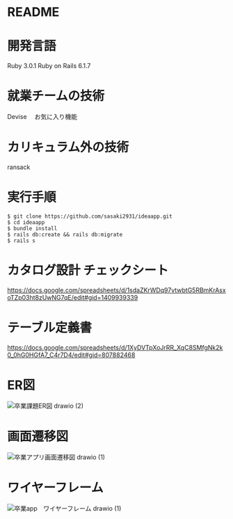 # README
# 開発言語
Ruby 3.0.1 Ruby on Rails 6.1.7
# 就業チームの技術
Devise　
お気に入り機能

# カリキュラム外の技術
ransack

# 実行手順
```
$ git clone https://github.com/sasaki2931/ideaapp.git
$ cd ideaapp
$ bundle install
$ rails db:create && rails db:migrate
$ rails s
```


# カタログ設計 チェックシート
https://docs.google.com/spreadsheets/d/1sdaZKrWDq97vtwbtG5RBmKrAsxoTZp03ht8zUwNG7qE/edit#gid=1409939339
# テーブル定義書
https://docs.google.com/spreadsheets/d/1XyDVTpXoJrRR_XqC8SMfgNk2k0_0hG0HGfA7_C4r7D4/edit#gid=807882468

# ER図
![卒業課題ER図 drawio (2)](https://user-images.githubusercontent.com/112809549/218370346-72d37f7d-2832-4265-b5ff-ed5638507c0e.png)
# 画面遷移図
![卒業アプリ画面遷移図 drawio (1)](https://user-images.githubusercontent.com/112809549/218361306-02d16426-b979-4d76-8c76-635cdae4d5ef.png)

# ワイヤーフレーム
![卒業app　ワイヤーフレーム drawio (1)](https://user-images.githubusercontent.com/112809549/218059566-c870e613-9c76-4e97-86dc-a4212e7052bd.png)
